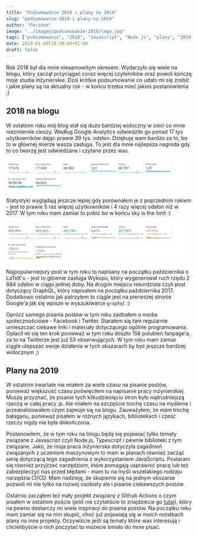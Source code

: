 ```yaml
---
title: "Podsumowanie 2018 i plany na 2019"
slug: "podsumowanie-2019-i-plany-na-2019"
author: "Feridum"
image: "../images/podsumowanie-2018/logo.jpg"
tags: ["podsumowanie", "2018", "Javascript", "Node.js", "plany", "2019"]
date: 2019-01-09T18:30:00+01:00
draft: false
---
```


Rok 2018 był dla mnie niesamowitym okresem. Wydarzyło się wiele na blogu, który zaczął przyciągać coraz więcej czytelników oraz powoli kończę moje studia inżynierskie. Dziś krótkie podsumowanie co udało mi się zrobić i jakie plany są na aktualny rok - w końcu trzeba mieć jakieś postanowienia ;) 

<!--more-->

## 2018 na blogu 

W ostatnim roku mój blog stał się dużo bardziej widoczny w sieci co mnie niezmiernie cieszy. Według Google Analytics odwiedziło go ponad 17 tys użytkowników dając prawie 39 tys. odsłon. Dziękuję wam bardzo za to, bo to w głównej mierze wasza zasługa. To jest dla mnie najlepsza nagroda gdy to co tworzę jest odwiedzane i czytane przez was.

![google analitycs](../images/podsumowanie-2018/analytics.png)

Statystyki wyglądają jeszcze lepiej gdy porównałem je z poprzednim rokiem - jest to prawie 5 raz więcej użytkowników i 4 razy więcej odsłon niż w 2017. W tym roku mam zamiar to pobić bo w końcu sky is the limit :) 

![google analytics compare](../images/podsumowanie-2018/analytics-compare.png)

Najpopularniejszy post w tym roku to napisany na początku października o LaTeX'u - jest to głównie zasługa Wykopu, który wygenerował ruch rzędu 2 684 odsłon w ciągu jednej doby. Na drugim miejscu rekordzista czyli post dotyczący GraphQL, który napisałem na początku października 2017. Dodatkowo ostatnio jak patrzyłem to ciągle jest na pierwszej stronie Google'a jak się wpisze w wyszukiwarce `graphql` :) 

Oprócz samego pisania postów w tym roku zadbałem o media społecznościowe - Facebook i Twitter. Starałem się tam regularnie umieszczać ciekawe linki i materiały dotyczącego ogólnie programowania. Opłacił mi się ten krok ponieważ w tym roku doszło 156 polubień fanpage'a, za to na Twitterze jest już 53 obserwujących. W tym roku mam zamiar ciągle ulepszać swoje działania w tych obszarach by być jeszcze bardziej widocznym ;) 

## Plany na 2019 

W ostatnim kwartale nie miałem za wiele czasu na pisanie postów, ponieważ większość czasu poświęciłem na napisanie pracy inżynierskiej. Muszę przyznać, że pisanie tych kilkudziesięciu stron było najtrudniejszą rzeczą w całej pracy ;p. Ale miałem na szczęście trochę czasu na myślenie i przeanalizowałem czym zajmuje się na blogu. Zauważyłem, że mam trochę bałaganu, ponieważ pisałem w różnych językach, bibliotekach i cześć rzeczy nigdy nie była dokończona. 

Postanowiłem, że w tym roku na blogu będą się pojawiać tylko tematy związane z Javascript czyli Node.js, Typescript i pewnie biblioteki z tym związane. Jako, że moja praca inżynierska dotyczyła zagadnień związanych z uczeniem maszynowym to mam w planach również zacząć serię dotyczącą tego zagadnienia z wykorzystaniem JavaScriptu. Postaram się również przyjrzeć narzędziom, które pomagają usprawnić pracę lub też zabezpieczyć nas przed błędami - mam tu na myśli wszelakiego rodzaju narzędzia CI/CD. Mam nadzieję, że skupienie się na jednym obszarze pozwoli mi nie tylko na rozwój osobisty ale i pisanie ciekawszych postów.

Ostatnio zacząłem też mały projekt związany z Github Actions o czym pisałem w ostatnim poście (jeśli nie czytaliście to znajdziecie go [tutaj](https://fsgeek.pl/post/github-actions-konfiguracja-i-wlasne-obrazy/)), który na pewno dostarczy mi wiele inspiracji do pisania postów. Na początku roku mam zamiar się na nim skupić, choć już pojawiają się w moich notatkach plany na inne projekty. Oczywiście jeśli są tematy które was interesują i chcielibyście o nich poczytać to możecie śmiało do mnie pisać.
	
	

